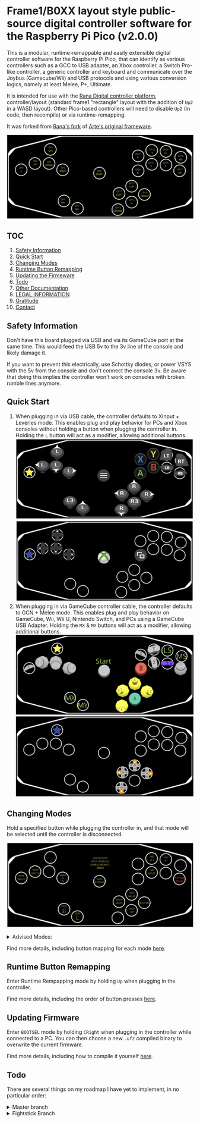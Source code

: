 # Frame1/B0XX layout style public-source digital controller software for the Raspberry Pi Pico (v2.0.0)

This is a modular, runtime-remappable and easily extensible digital controller software for the Raspberry Pi Pico, that can identify as various controllers such as a GCC to USB adapter, an Xbox controller, a Switch Pro-like controller, a generic controller and keyboard and communicate over the Joybus (Gamecube/Wii) and USB protocols and using various conversion logics, namely at least Melee, P+, Ultimate.

It is intended for use with the [Rana Digital controller platform](https://github.com/rana-sylvatica/rana-digital), controller/layout (standard frame1 "rectangle" layout with the addition of `Up2` in a WASD layout). Other Pico-based controllers will need to disable `Up2` (in code, then recompile) or via runtime-remapping.

It was forked from [Rana's fork](https://github.com/rana-sylvatica/pico-rectangle-rana-digital) of [Arte's original frameware](https://github.com/JulienBernard3383279/pico-rectangle).

![Image](img/gpio_to_rd.png)

## TOC

1. [Safety Information](#safety-information)
2. [Quick Start](#quick-start)
3. [Changing Modes](#changing-modes)
4. [Runtime Button Remapping](#runtime-button-remapping)
5. [Updating the Firmeware](#updating-firmware)
6. [Todo](#todo)
7. [Other Documentation](#other-documentation)
8. [LEGAL INFORMATION](#legal-information)
9. [Gratitude](#gratitude)
10. [Contact](#contact)

## Safety Information

Don't have this board plugged via USB and via its GameCube port at the same time. This would feed the USB 5v to the 3v line of the console and likely damage it.

If you want to prevent this electrically, use Schottky diodes, or power VSYS with the 5v from the console and don't connect the console 3v. Be aware that doing this implies the controller won't work on consoles with broken rumble lines anymore.

## Quick Start

1. When plugging in via USB cable, the controller defaults to XInput + Leverles mode. This enables plug and play behavior for PCs and Xbox consoles without holding a button when plugging the controller in. Holding the `L` button will act as a modifier, allowing additional buttons.
![Image](img/modes/xbox360_leverless.png)
![Image](img/modes/xbox360_leverless_mod.png)
3. When plugging in via GameCube controller cable, the controller defaults to GCN + Melee mode. This enables plug and play behavior on GameCube, Wii, Wii U, Nintendo Switch, and PCs using a GameCube USB Adapter. Holding the `MX` & `MY` buttons will act as a modifier, allowing additional buttons.
![Image](img/modes/gcn_melee.png)
![Image](img/modes/gcn_melee_mod.png)

## Changing Modes

Hold a specified button while plugging the controller in, and that mode will be selected until the controller is disconnected.

![Image](img/modes/modes.png)

<details>
   
<summary>Advised Modes:</summary>

- Updating Firmware (USB) => `BOOTSEL` (`CRight`)
- Runtime remapping mode => (`Up`)
- Playing Melee or. P+ on **console** => Melee + Joybus (`no button`) or P+ + Joybus (`MY`)
- Playing Melee or P+ on PC (USB) => Melee + Adapter (`CUp`) or P+ + Adapter (`MY`)
- Playing Ultimate on Switch or PC (USB) => Ultimate + Adapter (`MX`)
- Playing other games on Switch => WFPP + WFPP (`Left`) or WFPP + Leverless (`Down`)
- Playing other games on PC => XInput + Leverless (`no button`) or XInput + Xbox360 (`A`) or 8KeysSet + Keyboard (`Start`)
- Playing other games on PC with DirectInput => WFPP + WFPP or WFPP + Leverless
- Playing other games on Xbox (requires Brooks Wingman XB) => XInput + Leverless (`no button`) or XInput + Xbox360 (`A`) or XInput + Melee (`CLeft`)
- Playing other games on PlayStation (requires Brooks Wingman XE) =>  XInput + Leverless (`no button`) or XInput + Xbox360 (`A`) or WFPP + WFPP (`Left`)
- Playing (non-Smash) platform fighters on Xbox or PC => XInput + Melee (`CLeft`)
- Playing Melee/P+ on PC on the same setup as someone using a Gamecube controller and therefore an adapter => HID + Melee (`X`) or HID + P+ (`LS`) & configure the HID

</details>

Find more details, including button mapping for each mode [here](docs/MODES.md).

## Runtime Button Remapping

Enter Runtime Rempapping mode by holding `Up` when plugging in the controller.

Find more details, including the order of button presses [here](docs/PROGRAMMING.md#runtime-button-remapping).

## Updating Firmware

Enter `BOOTSEL` mode by holding `CRight` when plugging in the controller while connected to a PC. You can then choose a new `.uf2` compiled binary to overwrite the current firmware.

Find more details, including how to compile it yourself [here](docs/PROGRAMMING.md#updating-the-firmware).

## Todo

There are several things on my roadmap I have yet to implement, in no particular order:

<details>

<summary>Master branch</summary>

* Update and extend documentation.
    * Add competitive disclaimer.
    * ~Add GCN + Ultimate button layout images.~
    * ~Add WFPP + Melee/P+ button layout images.~
    * ~Add HID + Melee/P+/Ultimate layout images.~
    * ~Add XInput + Melee layout image.~
    * Add PS4 button layout images (through Brooks Adapter + XInput).
* Implement `Up2` button across **ALL** modes.
* ~~Add Nintendo Switch WFPP + Leverless DAC Algorithm/mode for better fighting game compatibility on Switch, a DInput option for PS4/PC compatibility.~~
    * Change mod button and mapping as necessary.
    * ~Add WFPP + Leverless layout image.~
    * Add PS4 button layout images. (through Brooks Adapter + DInput)
* Refactor and implement all SOCD resolutions on all Melee/P+/Leverless modes (not just Ultimate) when compiling.
    * Add resolution for Capcom Cup SOCD
 
</details>

<details>
<summary>Fightstick Branch</summary>

* Add all relevant SOCD resolutions for all leverless modes.

<details>

<summary>Platform Fighter Branch</summary>

* Add all relevant SOCD resolutions for all Melee/P+/Ultimate modes.
* Add GCN + Ultimate "Macro" DAC Algorithm/mode with `A`+`B` smash attack macro and `X`+`Y` shorthop macro directly mapped.
    * Change default mode in GCN & USB
    * ~Add GCN + Ultimate "Macro" button layout image~
* Add WFPP + Ultimate DAC Algorithm/mode with `A`+`B` smash attack macro and `X`+`Y` shorthop macro directly mapped.
    * Change default mode in USB, take priority over previous changes to default
    * Add WFPP + Ultimate button layout image
* Add Multiversus algorithm/mode
* Add Rivals 2 algorithm/mode?

</details>

## Other Documentation

* ### [Mode Selection / Button Mapping](docs/MODES.md)
* ### [Programming/Updating](docs/PROGRAMMING.md)
* ### [JulienBernard3383279/pico-rectangle (Arte) README (v 1.2.4)](docs/vendor/arte/README.md)
* ### [rana-sylvatica/pico-rectangle-rana-digital README (v 1.1.0)](docs/vendor/rana/README.md)

## LEGAL INFORMATION

This project is free to use in 'digital' game controllers (colloquially known as fightsticks or rectangles), but only in non-commercial settings.

THE SOFTWARE IS PROVIDED "AS IS", WITHOUT WARRANTY OF ANY KIND, EXPRESS OR IMPLIED, INCLUDING BUT NOT LIMITED TO THE WARRANTIES OF MERCHANTABILITY, FITNESS FOR A PARTICULAR PURPOSE AND NONINFRINGEMENT. IN NO EVENT SHALL THE AUTHORS OR COPYRIGHT HOLDERS BE LIABLE FOR ANY CLAIM, DAMAGES OR OTHER LIABILITY, WHETHER IN AN ACTION OF CONTRACT, TORT OR OTHERWISE, ARISING FROM, OUT OF OR IN CONNECTION WITH THE SOFTWARE OR THE USE OR OTHER DEALINGS IN THE SOFTWARE.

In particular, when communicating over USB, device using this software may use the 0x057E USB Vendor ID, that is affiliated with Nintendo, and other proprietary USB vendor IDs. By uploading this software onto your board, you assert that you understand what that means and take entire responsibility for it.

## Gratitude

Thanks to:

## Contact

Discord: doyouknowbobby#1234567890

Twitter: https://twitter.com/doyouknowbobby
